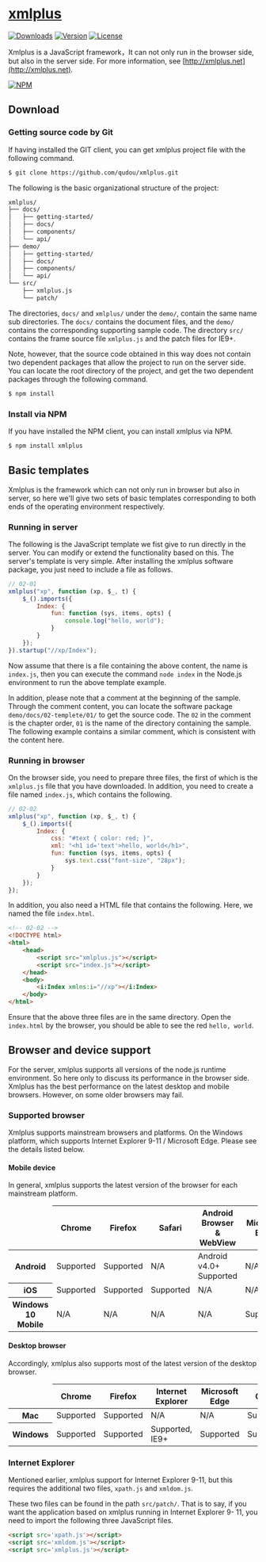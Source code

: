 # [xmlplus](http://xmlplus.cn)

<a href="https://www.npmjs.com/package/xmlplus"><img src="https://img.shields.io/npm/dt/xmlplus.svg" alt="Downloads"></a>
<a href="https://www.npmjs.com/package/xmlplus"><img src="https://img.shields.io/npm/v/xmlplus.svg" alt="Version"></a>
<a href="https://www.npmjs.com/package/xmlplus"><img src="https://img.shields.io/npm/l/xmlplus.svg" alt="License"></a>

Xmlplus is a JavaScript framework，It can not only run in the browser side, but also in the server side. For more information, see [http://xmlplus.net](http://xmlplus.net).

[![NPM](https://nodei.co/npm/xmlplus.png?downloads=true&start=true)](https://nodei.co/npm/xmlplus/)

## Download

### Getting source code by Git

If having installed the GIT client, you can get xmlplus project file with the following command.

```bash
$ git clone https://github.com/qudou/xmlplus.git
```

The following is the basic organizational structure of the project:

```bash
xmlplus/
├── docs/
│   ├── getting-started/
│   ├── docs/
│   ├── components/
│   └── api/
├── demo/
│   ├── getting-started/
│   ├── docs/
│   ├── components/
│   └── api/
└── src/
    ├── xmlplus.js
    └── patch/
```

The directories, `docs/` and `xmlplus/` under the `demo/`, contain the same name sub directories. The `docs/` contains the document files, and the `demo/` contains the corresponding supporting sample code. The directory `src/` contains the frame source file `xmlplus.js` and the patch files for IE9+.

Note, however, that the source code obtained in this way does not contain two dependent packages that allow the project to run on the server side. You can locate the root directory of the project, and get the two dependent packages through the following command.

```bash
$ npm install
```

### Install via NPM

If you have installed the NPM client, you can install xmlplus via NPM.

```bash
$ npm install xmlplus
```

## Basic templates

Xmlplus is the framework which can not only run in browser but also in server, so here we'll give two sets of basic templates corresponding to both ends of the operating environment respectively.

### Running in server

The following is the JavaScript template we fist give to run directly in the server. You can modify or extend the functionality based on this. The server's template is very simple. After installing the xmlplus software package, you just need to include a file as follows.

```js
// 02-01
xmlplus("xp", function (xp, $_, t) {
    $_().imports({
        Index: {
            fun: function (sys, items, opts) {
                console.log("hello, world");
            }
        }
    });
}).startup("//xp/Index");
```

Now assume that there is a file containing the above content, the name is `index.js`, then you can execute the command `node index` in the Node.js environment to run the above template example.

In addition, please note that a comment at the beginning of the sample. Through the comment content, you can locate the software package `demo/docs/02-templete/01/` to get the source code. The `02` in the comment is the chapter order, `01` is the name of the directory containing the sample. The following example contains a similar comment, which is consistent with the content here.

### Running in browser

On the browser side, you need to prepare three files, the first of which is the `xmlplus.js` file that you have downloaded. In addition, you need to create a file named `index.js`, which contains the following.

```js
// 02-02
xmlplus("xp", function (xp, $_, t) {
    $_().imports({
        Index: {
            css: "#text { color: red; }",
            xml: "<h1 id='text'>hello, world</h1>",
            fun: function (sys, items, opts) {
                sys.text.css("font-size", "28px");
            }
        }
    });
});
```

In addition, you also need a HTML file that contains the following. Here, we named the file `index.html`.

```html
<!-- 02-02 -->
<!DOCTYPE html>
<html>
    <head>
        <script src="xmlplus.js"></script>
        <script src="index.js"></script>
    </head>
    <body>
        <i:Index xmlns:i="//xp"></i:Index>
    </body>
</html>
```

Ensure that the above three files are in the same directory. Open the `index.html` by the browser, you should be able to see the red `hello, world`.

## Browser and device support

For the server, xmlplus supports all versions of the node.js runtime environment. So here only to discuss its performance in the browser side. Xmlplus has the best performance on the latest desktop and mobile browsers. However, on some older browsers may fail.

### Supported browser

Xmlplus supports mainstream browsers and platforms. On the Windows platform, which supports Internet Explorer 9-11 / Microsoft Edge. Please see the details listed below.

#### Mobile device

In general, xmlplus supports the latest version of the browser for each mainstream platform.

<div class="table-responsive">
<table class="table table-bordered table-striped">
  <thead>
    <tr>
      <td></td>
      <th>Chrome</th>
      <th>Firefox</th>
      <th>Safari</th>
      <th>Android Browser &amp; WebView</th>
      <th>Microsoft Edge</th>
    </tr>
  </thead>
  <tbody>
    <tr>
      <th scope="row">Android</th>
      <td class="text-success">Supported</td>
      <td class="text-success">Supported</td>
      <td class="text-muted">N/A</td>
      <td class="text-success">Android v4.0+ Supported</td>
      <td class="text-muted">N/A</td>
    </tr>
    <tr>
      <th scope="row">iOS</th>
      <td class="text-success">Supported</td>
      <td class="text-success">Supported</td>
      <td class="text-success">Supported</td>
      <td class="text-muted">N/A</td>
      <td class="text-muted">N/A</td>
    </tr>
    <tr>
      <th scope="row">Windows 10 Mobile</th>
      <td class="text-muted">N/A</td>
      <td class="text-muted">N/A</td>
      <td class="text-muted">N/A</td>
      <td class="text-muted">N/A</td>
      <td class="text-success">Supported</td>
    </tr>
  </tbody>
</table>
</div>

#### Desktop browser

Accordingly, xmlplus also supports most of the latest version of the desktop browser.

<div class="table-responsive">
<table class="table table-bordered table-striped">
  <thead>
    <tr>
      <td></td>
      <th>Chrome</th>
      <th>Firefox</th>
      <th>Internet Explorer</th>
      <th>Microsoft Edge</th>
      <th>Opera</th>
      <th>Safari</th>
    </tr>
  </thead>
  <tbody>
    <tr>
      <th scope="row">Mac</th>
      <td class="text-success">Supported</td>
      <td class="text-success">Supported</td>
      <td class="text-muted">N/A</td>
      <td class="text-muted">N/A</td>
      <td class="text-success">Supported</td>
      <td class="text-success">Supported</td>
    </tr>
    <tr>
      <th scope="row">Windows</th>
      <td class="text-success">Supported</td>
      <td class="text-success">Supported</td>
      <td class="text-success">Supported, IE9+</td>
      <td class="text-success">Supported</td>
      <td class="text-success">Supported</td>
      <td class="text-danger">Not supported</td>
    </tr>
  </tbody>
</table>
</div>

### Internet Explorer

Mentioned earlier, xmlplus support for Internet Explorer 9-11, but this requires the additional two files, `xpath.js` and `xmldom.js`.

These two files can be found in the path `src/patch/`. That is to say, if you want the application based on xmlplus running in Internet Explorer 9- 11, you need to import the following three JavaScript files.

```html
<script src='xpath.js'></script>
<script src='xmldom.js'></script>
<script src='xmlplus.js'></script>
```